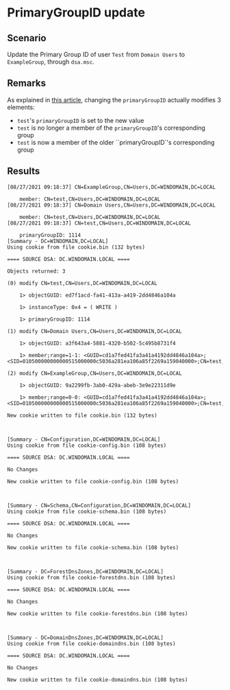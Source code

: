 # PrimaryGroupID update

## Scenario

Update the Primary Group ID of user `Test` from `Domain Users` to `ExampleGroup`, through `dsa.msc`.

## Remarks

As explained in [this article](https://github.com/commial/experiments/tree/master/windows/random_things/primaryGroupID), changing the `primaryGroupID` actually modifies 3 elements:

* `test`'s `primaryGroupID` is set to the new value
* `test` is no longer a member of the `primaryGroupID`'s corresponding group
* `test` is now a member of the older ``primaryGroupID`'s corresponding group

## Results

```
[08/27/2021 09:18:37] CN=ExampleGroup,CN=Users,DC=WINDOMAIN,DC=LOCAL

	member: CN=test,CN=Users,DC=WINDOMAIN,DC=LOCAL
[08/27/2021 09:18:37] CN=Domain Users,CN=Users,DC=WINDOMAIN,DC=LOCAL

	member: CN=test,CN=Users,DC=WINDOMAIN,DC=LOCAL
[08/27/2021 09:18:37] CN=test,CN=Users,DC=WINDOMAIN,DC=LOCAL

	primaryGroupID: 1114
[Summary - DC=WINDOMAIN,DC=LOCAL]
Using cookie from file cookie.bin (132 bytes)

==== SOURCE DSA: DC.WINDOMAIN.LOCAL ====

Objects returned: 3

(0) modify CN=test,CN=Users,DC=WINDOMAIN,DC=LOCAL

    1> objectGUID: ed7f1acd-fa41-413a-a419-2dd4846a104a

    1> instanceType: 0x4 = ( WRITE )

    1> primaryGroupID: 1114

(1) modify CN=Domain Users,CN=Users,DC=WINDOMAIN,DC=LOCAL

    1> objectGUID: a3f643a4-5881-4320-b502-5c495b8731f4

    1> member;range=1-1: <GUID=cd1a7fed41fa3a41a4192dd4846a104a>;<SID=010500000000000515000000c5036a281ea106a85f2269a159040000>;CN=test,CN=Users,DC=WINDOMAIN,DC=LOCAL

(2) modify CN=ExampleGroup,CN=Users,DC=WINDOMAIN,DC=LOCAL

    1> objectGUID: 9a2299fb-3ab0-429a-abeb-3e9e22311d9e

    1> member;range=0-0: <GUID=cd1a7fed41fa3a41a4192dd4846a104a>;<SID=010500000000000515000000c5036a281ea106a85f2269a159040000>;CN=test,CN=Users,DC=WINDOMAIN,DC=LOCAL

New cookie written to file cookie.bin (132 bytes)



[Summary - CN=Configuration,DC=WINDOMAIN,DC=LOCAL]
Using cookie from file cookie-config.bin (108 bytes)

==== SOURCE DSA: DC.WINDOMAIN.LOCAL ====

No Changes

New cookie written to file cookie-config.bin (108 bytes)



[Summary - CN=Schema,CN=Configuration,DC=WINDOMAIN,DC=LOCAL]
Using cookie from file cookie-schema.bin (108 bytes)

==== SOURCE DSA: DC.WINDOMAIN.LOCAL ====

No Changes

New cookie written to file cookie-schema.bin (108 bytes)



[Summary - DC=ForestDnsZones,DC=WINDOMAIN,DC=LOCAL]
Using cookie from file cookie-forestdns.bin (108 bytes)

==== SOURCE DSA: DC.WINDOMAIN.LOCAL ====

No Changes

New cookie written to file cookie-forestdns.bin (108 bytes)



[Summary - DC=DomainDnsZones,DC=WINDOMAIN,DC=LOCAL]
Using cookie from file cookie-domaindns.bin (108 bytes)

==== SOURCE DSA: DC.WINDOMAIN.LOCAL ====

No Changes

New cookie written to file cookie-domaindns.bin (108 bytes)
```